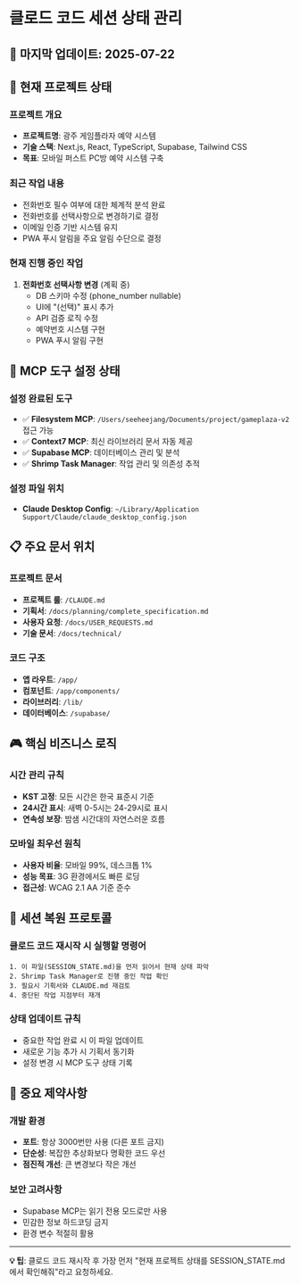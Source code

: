 # 클로드 코드 세션 상태 관리

## 📅 마지막 업데이트: 2025-07-22

## 🎯 현재 프로젝트 상태

### 프로젝트 개요
- **프로젝트명**: 광주 게임플라자 예약 시스템
- **기술 스택**: Next.js, React, TypeScript, Supabase, Tailwind CSS
- **목표**: 모바일 퍼스트 PC방 예약 시스템 구축

### 최근 작업 내용
- 전화번호 필수 여부에 대한 체계적 분석 완료
- 전화번호를 선택사항으로 변경하기로 결정
- 이메일 인증 기반 시스템 유지
- PWA 푸시 알림을 주요 알림 수단으로 결정

### 현재 진행 중인 작업
1. **전화번호 선택사항 변경** (계획 중)
   - DB 스키마 수정 (phone_number nullable)
   - UI에 "(선택)" 표시 추가
   - API 검증 로직 수정
   - 예약번호 시스템 구현
   - PWA 푸시 알림 구현

## 🔧 MCP 도구 설정 상태

### 설정 완료된 도구
- ✅ **Filesystem MCP**: `/Users/seeheejang/Documents/project/gameplaza-v2` 접근 가능
- ✅ **Context7 MCP**: 최신 라이브러리 문서 자동 제공
- ✅ **Supabase MCP**: 데이터베이스 관리 및 분석
- ✅ **Shrimp Task Manager**: 작업 관리 및 의존성 추적

### 설정 파일 위치
- **Claude Desktop Config**: `~/Library/Application Support/Claude/claude_desktop_config.json`

## 📋 주요 문서 위치

### 프로젝트 문서
- **프로젝트 룰**: `/CLAUDE.md`
- **기획서**: `/docs/planning/complete_specification.md`
- **사용자 요청**: `/docs/USER_REQUESTS.md`
- **기술 문서**: `/docs/technical/`

### 코드 구조
- **앱 라우트**: `/app/`
- **컴포넌트**: `/app/components/`
- **라이브러리**: `/lib/`
- **데이터베이스**: `/supabase/`

## 🎮 핵심 비즈니스 로직

### 시간 관리 규칙
- **KST 고정**: 모든 시간은 한국 표준시 기준
- **24시간 표시**: 새벽 0-5시는 24-29시로 표시
- **연속성 보장**: 밤샘 시간대의 자연스러운 흐름

### 모바일 최우선 원칙
- **사용자 비율**: 모바일 99%, 데스크톱 1%
- **성능 목표**: 3G 환경에서도 빠른 로딩
- **접근성**: WCAG 2.1 AA 기준 준수

## 🔄 세션 복원 프로토콜

### 클로드 코드 재시작 시 실행할 명령어
```
1. 이 파일(SESSION_STATE.md)을 먼저 읽어서 현재 상태 파악
2. Shrimp Task Manager로 진행 중인 작업 확인
3. 필요시 기획서와 CLAUDE.md 재검토
4. 중단된 작업 지점부터 재개
```

### 상태 업데이트 규칙
- 중요한 작업 완료 시 이 파일 업데이트
- 새로운 기능 추가 시 기획서 동기화
- 설정 변경 시 MCP 도구 상태 기록

## 🚨 중요 제약사항

### 개발 환경
- **포트**: 항상 3000번만 사용 (다른 포트 금지)
- **단순성**: 복잡한 추상화보다 명확한 코드 우선
- **점진적 개선**: 큰 변경보다 작은 개선

### 보안 고려사항
- Supabase MCP는 읽기 전용 모드로만 사용
- 민감한 정보 하드코딩 금지
- 환경 변수 적절히 활용

---

**💡 팁**: 클로드 코드 재시작 후 가장 먼저 "현재 프로젝트 상태를 SESSION_STATE.md에서 확인해줘"라고 요청하세요.